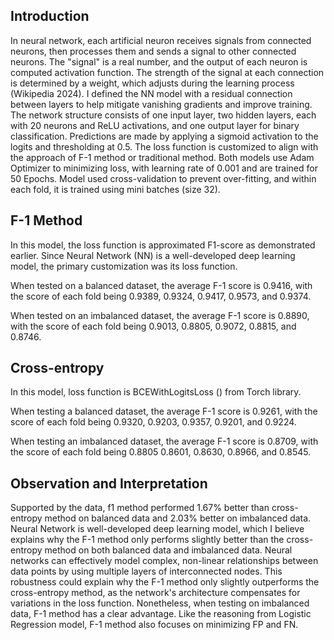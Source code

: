 ## Introduction

  In neural network, each artificial neuron receives signals from connected neurons, then processes them and sends a signal to other connected neurons. The "signal" is a real number, and the output of each neuron is computed activation function. The strength of the signal at each connection is determined by a weight, which adjusts during the learning process (Wikipedia 2024). I defined the NN model with a residual connection between layers to help mitigate vanishing gradients and improve training. The network structure consists of one input layer, two hidden layers, each with 20 neurons and ReLU activations, and one output layer for binary classification. Predictions are made by applying a sigmoid activation to the logits and thresholding at 0.5. The loss function is customized to align with the approach of F-1 method or traditional method. Both models use Adam Optimizer to minimizing loss, with learning rate of 0.001 and are trained for 50 Epochs. Model used cross-validation to prevent over-fitting, and within each fold, it is trained using mini batches (size 32). 
## F-1 Method

  In this model, the loss function is approximated F1-score as demonstrated earlier. Since Neural Network (NN) is a well-developed deep learning model, the primary customization was its loss function.  

  When tested on a balanced dataset, the average F-1 score is 0.9416, with the score of each fold being 0.9389, 0.9324, 0.9417, 0.9573, and 0.9374.

  When tested on an imbalanced dataset, the average F-1 score is 0.8890, with the score of each fold being 0.9013, 0.8805, 0.9072, 0.8815, and 0.8746.

## Cross-entropy

  In this model, loss function is BCEWithLogitsLoss () from Torch library.

  When testing a balanced dataset, the average F-1 score is 0.9261, with the score of each fold being 0.9320, 0.9203, 0.9357, 0.9201, and 0.9224.

  When testing an imbalanced dataset, the average F-1 score is 0.8709, with the score of each fold being 0.8805 0.8601, 0.8630, 0.8966, and 0.8545.

## Observation and Interpretation

  Supported by the data, f1 method performed 1.67% better than cross-entropy method on balanced data and 2.03% better on imbalanced data. Neural Network is well-developed deep learning model, which I believe explains why the F-1 method only performs slightly better than the cross-entropy method on both balanced data and imbalanced data. Neural networks can effectively model complex, non-linear relationships between data points by using multiple layers of interconnected nodes. This robustness could explain why the F-1 method only slightly outperforms the cross-entropy method, as the network's architecture compensates for variations in the loss function. Nonetheless, when testing on imbalanced data, F-1 method has a clear advantage. Like the reasoning from Logistic Regression model, F-1 method also focuses on minimizing FP and FN. 
